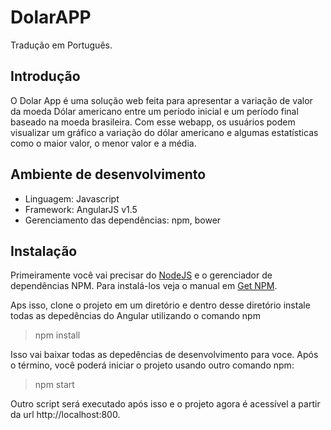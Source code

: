 # DolarAPP
Tradução em Português.

## Introdução
O Dolar App é uma solução web feita para apresentar a variação de valor da moeda Dólar americano entre um período inicial e um período final baseado na moeda brasileira. Com esse webapp, os usuários podem visualizar um gráfico a variação do dólar americano e algumas estatísticas como o maior valor, o menor valor e a média.

## Ambiente de desenvolvimento

* Linguagem: Javascript
* Framework: AngularJS v1.5
* Gerenciamento das dependências: npm, bower

## Instalação

Primeiramente você vai precisar do [NodeJS](https://nodejs.org/en/) e o gerenciador de dependências NPM. Para instalá-los veja o manual em [Get NPM](https://www.npmjs.com/get-npm).


Aps isso, clone o projeto em um diretório e dentro desse diretório instale todas as depedências do Angular utilizando o comando npm

> npm install

Isso vai baixar todas as depedências de desenvolvimento para voce. Após o término, você poderá iniciar o projeto usando outro comando npm:

> npm start

Outro script será executado após isso e o projeto agora é acessível a partir da url http://localhost:800.
